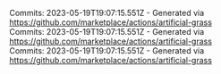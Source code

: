 Commits: 2023-05-19T19:07:15.551Z - Generated via https://github.com/marketplace/actions/artificial-grass
<br>
Commits: 2023-05-19T19:07:15.551Z - Generated via https://github.com/marketplace/actions/artificial-grass
<br>
Commits: 2023-05-19T19:07:15.551Z - Generated via https://github.com/marketplace/actions/artificial-grass
<br>
